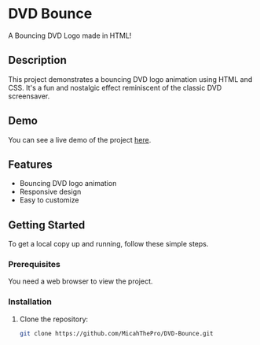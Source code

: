 # DVD Bounce

A Bouncing DVD Logo made in HTML!

## Description

This project demonstrates a bouncing DVD logo animation using HTML and CSS. It's a fun and nostalgic effect reminiscent of the classic DVD screensaver.

## Demo

You can see a live demo of the project [here](https://your-demo-link.com).

## Features

- Bouncing DVD logo animation
- Responsive design
- Easy to customize

## Getting Started

To get a local copy up and running, follow these simple steps.

### Prerequisites

You need a web browser to view the project.

### Installation

1. Clone the repository:
   ```sh
   git clone https://github.com/MicahThePro/DVD-Bounce.git
